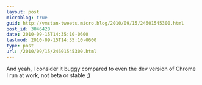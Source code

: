```yaml
---
layout: post
microblog: true
guid: http://vmstan-tweets.micro.blog/2010/09/15/24601545300.html
post_id: 3046428
date: 2010-09-15T14:35:10-0600
lastmod: 2010-09-15T14:35:10-0600
type: post
url: /2010/09/15/24601545300.html
---
```

And yeah, I consider it buggy compared to even the dev version of Chrome I run at work, not beta or stable ;)
